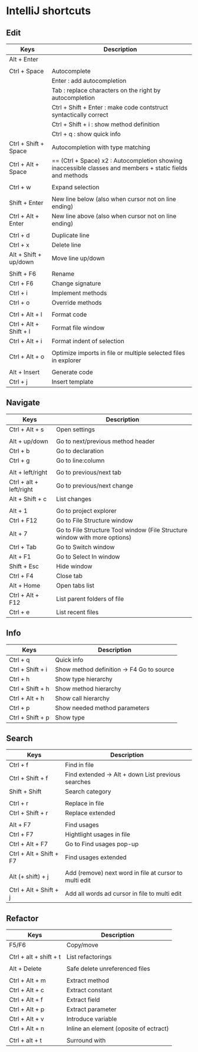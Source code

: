 # IntelliJ shortcuts

## Edit

| Keys						| Description
|---------------------------|---
| Alt + Enter				| 
|							| 
| Ctrl + Space				| Autocomplete
| 							| Enter : add autocompletion
|							| Tab : replace characters on the right by autocompletion
|							| Ctrl + Shift + Enter : make code contstruct syntactically correct
|							| Ctrl + Shift + i : show method definition
|							| Ctrl + q : show quick info
| Ctrl + Shift + Space		| Autocompletion with type matching
| Ctrl + Alt + Space		| == (Ctrl + Space) x2 : Autocompletion showing inaccessible classes and members + static fields and methods
|							| 
| Ctrl + w					| Expand selection
|							| 
| Shift + Enter				| New line below (also when cursor not on line ending)
| Ctrl + Alt + Enter		| New line above (also when cursor not on line ending)
|							| 
| Ctrl + d					| Duplicate line
| Ctrl + x					| Delete line
| Alt + Shift + up/down		| Move line up/down
|							| 
| Shift + F6				| Rename
| Ctrl + F6					| Change signature
| Ctrl + i					| Implement methods
| Ctrl + o					| Override methods
|							| 
| Ctrl + Alt + l			| Format code
| Ctrl + Alt + Shift + l	| Format file window
| Ctrl + Alt + i			| Format indent of selection
|							| 
| Ctrl + Alt + o			| Optimize imports in file or multiple selected files in explorer
|							| 
| Alt + Insert				| Generate code
| Ctrl + j					| Insert template

## Navigate

| Keys						| Description
|---------------------------|---
| Ctrl + Alt + s			| Open settings
| 							| 
| Alt + up/down				| Go to next/previous method header
| Ctrl + b					| Go to declaration
| Ctrl + g					| Go to line:column
| 							| 
| Alt + left/right			| Go to previous/next tab
| Ctrl + alt + left/right	| Go to previous/next change
| Alt + Shift + c			| List changes
| 							| 
| Alt + 1					| Go to project explorer
| Ctrl + F12				| Go to File Structure window
| Alt + 7					| Go to File Structure Tool window (File Structure window with more options)
| Ctrl + Tab				| Go to Switch window
| Alt + F1					| Go to Select In window
| Shift + Esc				| Hide window
| Ctrl + F4					| Close tab
| Alt + Home				| Open tabs list
| Ctrl + Alt + F12			| List parent folders of file
| Ctrl + e					| List recent files

## Info

| Keys						| Description
|---------------------------|---
| Ctrl + q					| Quick info
| Ctrl + Shift + i			| Show method definition -> F4	Go to source
| Ctrl + h					| Show type hierarchy
| Ctrl + Shift + h			| Show method hierarchy
| Ctrl + Alt + h			| Show call hierarchy
| Ctrl + p					| Show needed method parameters
| Ctrl + Shift + p			| Show type

## Search

| Keys						| Description
|---------------------------|---
| Ctrl + f					| Find in file
| Ctrl + Shift + f			| Find extended -> Alt + down		List previous searches
| Shift + Shift				| Search category
| 							| 
| Ctrl + r					| Replace in file
| Ctrl + Shift + r			| Replace extended
| 							| 
| Alt + F7					| Find usages
| Ctrl + F7					| Hightlight usages in file
| Ctrl + Alt + F7			| Go to Find usages pop-up
| Ctrl + Alt + Shift + F7	| Find usages extended
| 							| 
| Alt (+ shift) + j			| Add (remove) next word in file at cursor to multi edit
| Ctrl + Alt + Shift + j	| Add all words ad cursor in file to multi edit

## Refactor

| Keys						| Description
|---------------------------|---
| F5/F6						| Copy/move
| 							| 
| Ctrl + alt + shift + t	| List refactorings
| 							| 
| Alt + Delete				| Safe delete unreferenced files
| 							| 
| Ctrl + Alt + m			| Extract method
| Ctrl + Alt + c			| Extract constant
| Ctrl + Alt + f			| Extract field
| Ctrl + Alt + p			| Extract parameter
| Ctrl + Alt + v			| Introduce variable
| Ctrl + Alt + n			| Inline an element (oposite of ectract)
| 							| 
| Ctrl + alt + t			| Surround with

